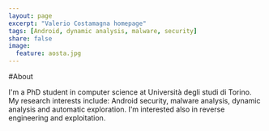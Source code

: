 ```yaml
---
layout: page
excerpt: "Valerio Costamagna homepage"
tags: [Android, dynamic analysis, malware, security]
share: false
image:
  feature: aosta.jpg
---
```


#About

I'm a PhD student in computer science at Università degli studi di Torino. My research interests include: Android security, malware analysis, dynamic analysis and automatic exploration. I'm interested also in reverse engineering and exploitation. 

